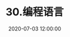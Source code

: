 ---
pageComponent: 
  name: Catalogue
  data: 
    key: 30.编程语言
    description: 编程语言
title: 30.编程语言
date: 2020-07-03 12:00:00
permalink: /catalog/30
sidebar: false
article: false
comment: false
editLink: false
---